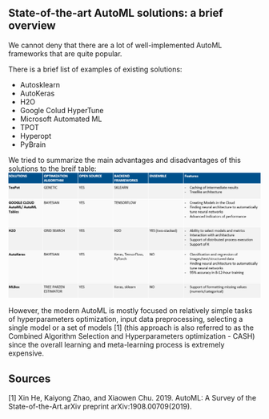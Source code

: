 ## State-of-the-art AutoML solutions: a brief overview

We cannot deny that there are a lot of well-implemented AutoML frameworks that are quite popular.

There is a brief list of examples of existing solutions:
* Autosklearn
* AutoKeras
* H2O
* Google Colud HyperTune
* Microsoft Automated ML
* TPOT
* Hyperopt
* PyBrain

We tried to summarize the main advantages and disadvantages of this solutions to the breif table:
<img src="img/autoMLsolutions.png" alt="drawing" width="700"/>

However, the modern AutoML is mostly focused on relatively simple tasks of hyperparameters optimization, input data preprocessing, selecting a single model or a set of models [1] (this approach is also referred to as the Combined Algorithm Selection and Hyperparameters optimization - CASH) since the overall learning and meta-learning process is extremely expensive.

## Sources

[1] Xin He, Kaiyong Zhao, and Xiaowen Chu. 2019. AutoML: A Survey of the State-of-the-Art.arXiv preprint arXiv:1908.00709(2019).
